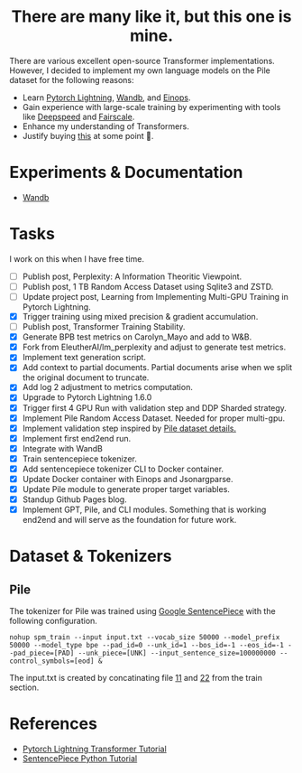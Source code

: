 <h1 align="center">There are many like it, but this one is mine.</h1> 

There are various excellent open-source Transformer 
implementations. However, I decided to implement my own language models on the Pile dataset for the following reasons:
* Learn [Pytorch Lightning](https://www.pytorchlightning.ai), [Wandb](https://wandb.ai/site), and [Einops](http://einops.rocks).
* Gain experience with large-scale training by experimenting with tools like [Deepspeed](https://www.deepspeed.ai) and [Fairscale](https://fairscale.readthedocs.io/en/latest/).
* Enhance my understanding of Transformers.
* Justify buying [this](https://bizon-tech.com/bizon-z5000.html) at some point 🤑.

# Experiments & Documentation
- [Wandb](https://wandb.ai/appliedml42/language_modeling?workspace=user-appliedml42)

# Tasks
I work on this when I have free time.
- [ ] Publish post, Perplexity: A Information Theoritic Viewpoint.
- [ ] Publish post, 1 TB Random Access Dataset using Sqlite3 and ZSTD.
- [ ] Update project post, Learning from Implementing Multi-GPU Training in Pytorch Lightning.
- [x] Trigger training using mixed precision & gradient accumulation. 
- [ ] Publish post, Transformer Training Stability.
- [x] Generate BPB test metrics on Carolyn_Mayo and add to W&B.
- [x] Fork from EleutherAI/lm_perplexity and adjust to generate test metrics.
- [x] Implement text generation script.
- [x] Add context to partial documents. Partial documents arise when we split the original document to truncate.
- [x] Add log 2 adjustment to metrics computation.
- [x] Upgrade to Pytorch Lightning 1.6.0
- [x] Trigger first 4 GPU Run with validation step and DDP Sharded strategy.
- [x] Implement Pile Random Access Dataset. Needed for proper multi-gpu.
- [x] Implement validation step inspired by [Pile dataset details.](https://arxiv.org/pdf/2101.00027.pdf)
- [x] Implement first end2end run.
- [x] Integrate with WandB
- [x] Train sentencepiece tokenizer.
- [x] Add sentencepiece tokenizer CLI to Docker container.
- [x] Update Docker container with Einops and Jsonargparse.
- [x] Update Pile module to generate proper target variables. 
- [x] Standup Github Pages blog. 
- [x] Implement GPT, Pile, and CLI modules. Something that is working end2end and will serve as the foundation for future work.

# Dataset & Tokenizers
## Pile
The tokenizer for Pile was trained using [Google SentencePiece](https://github.com/google/sentencepiece) with the following
configuration.

```
nohup spm_train --input input.txt --vocab_size 50000 --model_prefix 50000 --model_type bpe --pad_id=0 --unk_id=1 --bos_id=-1 --eos_id=-1 --pad_piece=[PAD] --unk_piece=[UNK] --input_sentence_size=100000000 --control_symbols=[eod] &
```

The input.txt is created by concatinating file [11](https://mystic.the-eye.eu/public/AI/pile/train/11.jsonl.zst) and 
[22](https://mystic.the-eye.eu/public/AI/pile/train/22.jsonl.zst) from the train section.

# References
- [Pytorch Lightning Transformer Tutorial](https://pytorch-lightning.readthedocs.io/en/latest/notebooks/course_UvA-DL/05-transformers-and-MH-attention.html)
- [SentencePiece Python Tutorial](https://github.com/google/sentencepiece)
